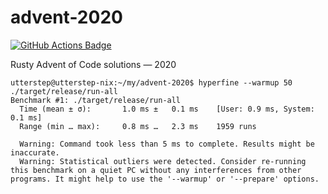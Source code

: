 # advent-2020

[![GitHub Actions Badge](https://github.com/utter-step/advent-2020/workflows/CI/badge.svg)](https://github.com/utter-step/advent-2020/actions?query=workflow%3ACI)

Rusty Advent of Code solutions — 2020

```(bash)
utterstep@utterstep-nix:~/my/advent-2020$ hyperfine --warmup 50 ./target/release/run-all
Benchmark #1: ./target/release/run-all
  Time (mean ± σ):       1.0 ms ±   0.1 ms    [User: 0.9 ms, System: 0.1 ms]
  Range (min … max):     0.8 ms …   2.3 ms    1959 runs

  Warning: Command took less than 5 ms to complete. Results might be inaccurate.
  Warning: Statistical outliers were detected. Consider re-running this benchmark on a quiet PC without any interferences from other programs. It might help to use the '--warmup' or '--prepare' options.
```
